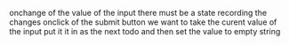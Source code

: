 onchange of the value of the input there must be a state recording the changes
onclick of the submit button we want to take the curent value of the input put it it in as the next todo and then set the value to empty string
